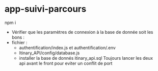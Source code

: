# app-suivi-parcours

 npm i
 
- Vérifier que les paramètres de connexion à la base de donnée soit les bons :
- fichier :  
  - authentification/index.js et authentification/.env
  - Itinary_API/config/database.js
  - installer la base de donnés itinary_api.sql
Toujours lancer les deux api avant le front pour eviter un conflit de port
